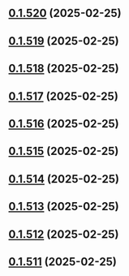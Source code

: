 ## [0.1.520](https://github.com/binary-braids/terraform-oracle/compare/v0.1.519...v0.1.520) (2025-02-25)



## [0.1.519](https://github.com/binary-braids/terraform-oracle/compare/v0.1.518...v0.1.519) (2025-02-25)



## [0.1.518](https://github.com/binary-braids/terraform-oracle/compare/v0.1.517...v0.1.518) (2025-02-25)



## [0.1.517](https://github.com/binary-braids/terraform-oracle/compare/v0.1.516...v0.1.517) (2025-02-25)



## [0.1.516](https://github.com/binary-braids/terraform-oracle/compare/v0.1.515...v0.1.516) (2025-02-25)



## [0.1.515](https://github.com/binary-braids/terraform-oracle/compare/v0.1.514...v0.1.515) (2025-02-25)



## [0.1.514](https://github.com/binary-braids/terraform-oracle/compare/v0.1.513...v0.1.514) (2025-02-25)



## [0.1.513](https://github.com/binary-braids/terraform-oracle/compare/v0.1.512...v0.1.513) (2025-02-25)



## [0.1.512](https://github.com/binary-braids/terraform-oracle/compare/v0.1.511...v0.1.512) (2025-02-25)



## [0.1.511](https://github.com/binary-braids/terraform-oracle/compare/v0.1.510...v0.1.511) (2025-02-25)



